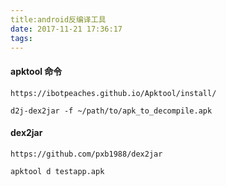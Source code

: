 ```yaml
---
title:android反编译工具
date: 2017-11-21 17:36:17
tags:
---
```

#### apktool 命令

```
https://ibotpeaches.github.io/Apktool/install/

d2j-dex2jar -f ~/path/to/apk_to_decompile.apk
```


#### dex2jar

```
https://github.com/pxb1988/dex2jar

apktool d testapp.apk
```